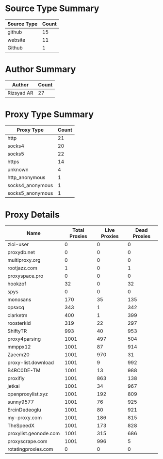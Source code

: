 # Source Type Summary

| Source Type | Count |
|-------------|-------|
| github | 15 |
| website | 11 |
| Github | 1 |


# Author Summary

| Author | Count |
|--------|-------|
| Rizsyad AR | 27 |


# Proxy Type Summary

| Proxy Type | Count |
|------------|-------|
| http | 21 |
| socks4 | 20 |
| socks5 | 22 |
| https | 14 |
| unknown | 4 |
| http_anonymous | 1 |
| socks4_anonymous | 1 |
| socks5_anonymous | 1 |


# Proxy Details

| Name | Total Proxies | Live Proxies | Dead Proxies |
|------|---------------|--------------|---------------|
| zloi-user | 0 | 0 | 0 |
| proxydb.net | 0 | 0 | 0 |
| multiproxy.org | 0 | 0 | 0 |
| rootjazz.com | 1 | 0 | 1 |
| proxyspace.pro | 0 | 0 | 0 |
| hookzof | 32 | 0 | 32 |
| spys | 0 | 0 | 0 |
| monosans | 170 | 35 | 135 |
| opsxcq | 343 | 1 | 342 |
| clarketm | 400 | 1 | 399 |
| roosterkid | 319 | 22 | 297 |
| ShiftyTR | 993 | 40 | 953 |
| proxy4parsing | 1001 | 497 | 504 |
| mmppx12 | 1001 | 87 | 914 |
| Zaeem20 | 1001 | 970 | 31 |
| proxy-list.download | 1001 | 9 | 992 |
| B4RC0DE-TM | 1001 | 13 | 988 |
| proxifly | 1001 | 863 | 138 |
| jetkai | 1001 | 34 | 967 |
| openproxylist.xyz | 1001 | 192 | 809 |
| sunny9577 | 1001 | 76 | 925 |
| ErcinDedeoglu | 1001 | 80 | 921 |
| my-proxy.com | 1001 | 186 | 815 |
| TheSpeedX | 1001 | 173 | 828 |
| proxylist.geonode.com | 1001 | 315 | 686 |
| proxyscrape.com | 1001 | 996 | 5 |
| rotatingproxies.com | 0 | 0 | 0 |
